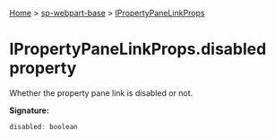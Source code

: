 <!-- docId=sp-webpart-base.ipropertypanelinkprops.disabled -->

[Home](./index.md) &gt; [sp-webpart-base](./sp-webpart-base.md) &gt; [IPropertyPaneLinkProps](./sp-webpart-base.ipropertypanelinkprops.md)

# IPropertyPaneLinkProps.disabled property

Whether the property pane link is disabled or not.

**Signature:**
```javascript
disabled: boolean
```
